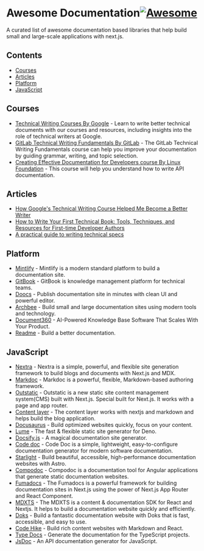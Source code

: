 # Awesome Documentation[![Awesome](https://awesome.re/badge.svg)](https://awesome.re) <!-- omit in toc -->

A curated list of awesome documentation based libraries that help build small and large-scale applications with next.js.

## Contents <!-- omit in toc -->

- [Courses](#courses)
- [Articles](#articles)
- [Platform](#platform)
- [JavaScript](#javascript)

## Courses

- [Technical Writing Courses By Google](https://developers.google.com/tech-writing) - Learn to write better technical documents with our courses and resources, including insights into the role of technical writers at Google.
- [GitLab Technical Writing Fundamentals By GitLab](https://university.gitlab.com/courses/gitlab-technical-writing-fundamentals) - The GitLab Technical Writing Fundamentals course can help you improve your documentation by guiding grammar, writing, and topic selection.
- [Creating Effective Documentation for Developers course By Linux Foundation](https://training.linuxfoundation.org/training/open-source-technical-documentation-essentials-lfc111) - This course will help you understand how to write API documentation.

## Articles

- [How Google's Technical Writing Course Helped Me Become a Better Writer](https://www.freecodecamp.org/news/what-google-taught-me-about-technical-writting)
- [How to Write Your First Technical Book: Tools, Techniques, and Resources for First-time Developer Authors](https://www.freecodecamp.org/news/how-to-write-your-first-technical-book)
- [A practical guide to writing technical specs](https://stackoverflow.blog/2020/04/06/a-practical-guide-to-writing-technical-specs/)

## Platform

- [Mintlify](https://mintlify.com/) - Mintlify is a modern standard platform to build a documentation site.
- [GitBook](https://www.gitbook.com/) - GitBook is knowledge management platform for technical teams.
- [Doocs](https://doocs.app) - Publish documentation site in minutes with clean UI and powerful editor.
- [Archbee](https://www.archbee.com) - Build small and large documentation sites using modern tools and technology.
- [Document360](https://document360.com/) - AI-Powered Knowledge Base Software That Scales With Your Product.
- [Readme](https://readme.com/documentation) - Build a better documentation.

## JavaScript

- [Nextra](https://nextra.site/) - Nextra is a simple, powerful, and flexible site generation framework to build blogs and documents with Next.js and MDX.
- [Markdoc](https://markdoc.dev/) - Markdoc is a powerful, flexible, Markdown-based authoring framework.
- [Outstatic](https://outstatic.com) - Outstatic is a new static site content management system(CMS) built with Next.js. Special built for Next.js. It works with a page and app router.
- [Content layer](https://www.npmjs.com/package/contentlayer) - The content layer works with nextjs and markdown and helps build the blog application.
- [Docusaurus](https://docusaurus.io/) - Build optimized websites quickly, focus on your content.
- [Lume](https://lume.land) - The fast & flexible static site generator for Deno.
- [Docsify.js](https://docsify.js.org) - A magical documentation site generator.
- [Code doc](https://codedoc.cc) - Code Doc is a simple, lightweight, easy-to-configure documentation generator for modern software documentation.
- [Starlight](https://starlight.astro.build/) - Build beautiful, accessible, high-performance documentation websites with Astro.
- [Compodoc](https://compodoc.app/) - Compodoc is a documentation tool for Angular applications that generate static documentation websites.
- [Fumadocs](https://fumadocs.vercel.app/) - The Fumadocs is a powerful framework for building documentation sites in Next.js using the power of Next.js App Router and React Component.
- [MDXTS](https://www.mdxts.dev) - The MDXTS is a content & documentation SDK for React and Nextjs. It helps to build a documentation website quickly and efficiently.
- [Doks](https://getdoks.org/) - Build a fantastic documentation website with Doks that is fast, accessible, and easy to use.
- [Code Hike](https://codehike.org) - Build rich content websites with Markdown and React.
- [Type Docs](https://github.com/TypeStrong/typedoc) - Generate the documentation for the TypeScript projects.
- [JsDoc](https://github.com/jsdoc/jsdoc) - An API documentation generator for JavaScript.
